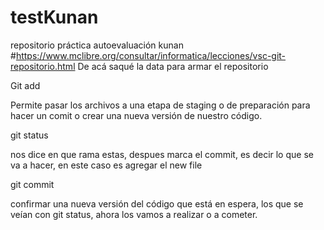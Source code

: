 # testKunan
repositorio práctica autoevaluación kunan
#https://www.mclibre.org/consultar/informatica/lecciones/vsc-git-repositorio.html De acá saqué la data para armar el repositorio

<!-- #git is the program to manage the source code
#github hosts a copy of that code and a repository (a central location in which data is stored and managed) online -->
<!-- 
 VSC makes the process of using Git and github easy. -->

 
Git add

Permite pasar los archivos a una etapa de staging o de preparación para hacer un comit o crear una nueva versión de nuestro código.

git status

nos dice en que rama estas, despues marca el commit, es decir lo que se va a hacer, en este caso es agregar el new file 

git commit
 

confirmar una nueva versión del código que está en espera, los que se veían con git status, ahora los vamos a realizar o a cometer.

